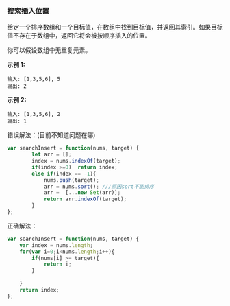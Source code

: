 ### 搜索插入位置

给定一个排序数组和一个目标值，在数组中找到目标值，并返回其索引。如果目标值不存在于数组中，返回它将会被按顺序插入的位置。

你可以假设数组中无重复元素。

**示例 1:**

```
输入: [1,3,5,6], 5
输出: 2
```

**示例 2:**

```
输入: [1,3,5,6], 2
输出: 1
```

错误解法：(目前不知道问题在哪)

```js
var searchInsert = function(nums, target) {
        let arr = [];
        index = nums.indexOf(target);
        if(index >=0)  return index;
        else if(index == -1){
            nums.push(target);
            arr = nums.sort(); ///原因sort不能排序
            arr =  [...new Set(arr)];
            return arr.indexOf(target);
        }
};
```

正确解法：

```js
var searchInsert = function(nums, target) {
    var index = nums.length;
    for(var i=0;i<nums.length;i++){
        if(nums[i] >= target){
            return i;
        }
         
    }
    return index;
};
```

### 